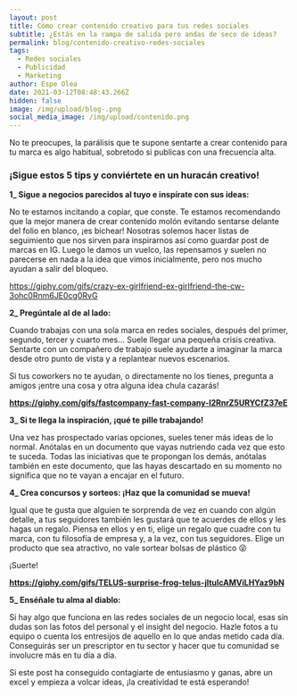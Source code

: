 ```yaml
---
layout: post
title: Cómo crear contenido creativo para tus redes sociales
subtitle: ¿Estás en la rampa de salida pero andas de seco de ideas?
permalink: blog/contenido-creativo-redes-sociales
tags:
  - Redes sociales
  - Publicidad
  - Marketing
author: Espe Olea
date: 2021-03-12T08:48:43.266Z
hidden: false
image: /img/upload/blog-.png
social_media_image: /img/upload/contenido.png
---
```

No te preocupes, la parálisis que te supone sentarte a crear contenido para tu marca es algo habitual, sobretodo si publicas con una frecuencia alta.

### **¡Sigue estos 5 tips y conviértete en un huracán creativo!** 

**1_ Sigue a negocios parecidos al tuyo e inspírate con sus ideas:**

No te estamos incitando a copiar, que conste. Te estamos recomendando que la mejor manera de crear contenido molón evitando sentarse delante del folio en blanco, ¡es bichear! Nosotras solemos hacer listas de seguimiento que nos sirven para inspirarnos así como guardar post de marcas en IG. Luego le damos un vuelco, las repensamos y suelen no parecerse en nada a la idea que vimos inicialmente, pero nos mucho ayudan a salir del bloqueo. 

<https://giphy.com/gifs/crazy-ex-girlfriend-ex-girlfriend-the-cw-3ohc0Rnm6JE0cg0RvG>

**2_ Pregúntale al de al lado:**

Cuando trabajas con una sola marca en redes sociales, después del primer, segundo, tercer y cuarto mes… Suele llegar una pequeña crisis creativa. Sentarte con un compañero de trabajo suele ayudarte a imaginar la marca desde otro punto de vista y a replantear nuevos escenarios.

Si tus coworkers no te ayudan, o directamente no los tienes, pregunta a amigos ¡entre una cosa y otra alguna idea chula cazarás!

**<https://giphy.com/gifs/fastcompany-fast-company-l2RnrZ5URYCfZ37eE>**

**3_ Si te llega la inspiración, ¡qué te pille trabajando!**

Una vez has prospectado varias opciones, sueles tener más ideas de lo normal. Anótalas en un documento que vayas nutriendo cada vez que esto te suceda. Todas las iniciativas que te propongan los demás, anótalas también en este documento, que las hayas descartado en su momento no significa que no te vayan a encajar en el futuro.

**4_ Crea concursos y sorteos: ¡Haz que la comunidad se mueva!** 

Igual que te gusta que alguien te sorprenda de vez en cuando con algún detalle, a tus seguidores también les gustará que te acuerdes de ellos y les hagas un regalo. Piensa en ellos y en ti, elige un regalo que cuadre con tu marca, con tu filosofía de empresa y, a la vez, con tus seguidores. Elige un producto que sea atractivo, no vale sortear bolsas de plástico 😝

¡Suerte!

**<https://giphy.com/gifs/TELUS-surprise-frog-telus-jltuIcAMViLHYaz9bN>**

**5_ Enséñale tu alma al diablo:**

Si hay algo que funciona en las redes sociales de un negocio local, esas sin dudas son las fotos del personal y el insight del negocio. Hazle fotos a tu equipo o cuenta los entresijos de aquello en lo que andas metido cada día. Conseguirás ser un prescriptor en tu sector y hacer que tu comunidad se involucre más en tu día a día. 

Si este post ha conseguido contagiarte de entusiasmo y ganas, abre un excel y empieza a volcar ideas, ¡la creatividad te está esperando!